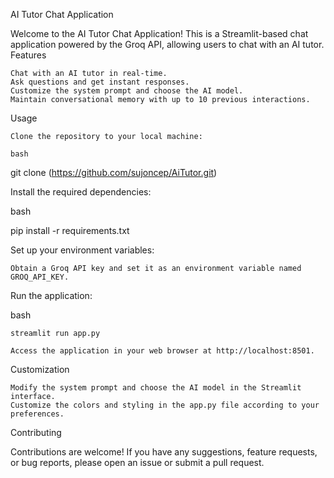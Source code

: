 AI Tutor Chat Application

Welcome to the AI Tutor Chat Application! This is a Streamlit-based chat application powered by the Groq API, allowing users to chat with an AI tutor.
Features

    Chat with an AI tutor in real-time.
    Ask questions and get instant responses.
    Customize the system prompt and choose the AI model.
    Maintain conversational memory with up to 10 previous interactions.

Usage

    Clone the repository to your local machine:

    bash

git clone (https://github.com/sujoncep/AiTutor.git)

Install the required dependencies:

bash

pip install -r requirements.txt

Set up your environment variables:

    Obtain a Groq API key and set it as an environment variable named GROQ_API_KEY.

Run the application:

bash

    streamlit run app.py

    Access the application in your web browser at http://localhost:8501.

Customization

    Modify the system prompt and choose the AI model in the Streamlit interface.
    Customize the colors and styling in the app.py file according to your preferences.

Contributing

Contributions are welcome! If you have any suggestions, feature requests, or bug reports, please open an issue or submit a pull request.
